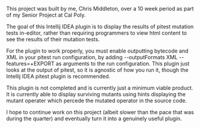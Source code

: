 This project was built by me, Chris Middleton, over a 10 week period as part of my Senior Project at Cal Poly.

The goal of this Intellij IDEA plugin is to display the results of pitest mutation tests in-editor, rather than requiring programmers to view html content to see the results of their mutation tests.

For the plugin to work properly, you must enable outputting bytecode and XML in your pitest run configuration, by adding --outputFormats XML --features=+EXPORT as arguments to the run configuration. This plugin just looks at the output of pitest, so it is agnostic of how you run it, though the Intellij IDEA pitest plugin is recommended.

This plugin is not completed and is currently just a minimum viable product. It is currently able to display surviving mutants using hints displaying the mutant operater which percede the mutated operator in the source code.

I hope to continue work on this project (albeit slower than the pace that was during the quarter) and eventually turn it into a genuinely useful plugin.
